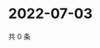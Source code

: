 # 2022-07-03

共 0 条

<!-- BEGIN WEIBO -->
<!-- 最后更新时间 Sun Jul 03 2022 17:15:32 GMT+0800 (China Standard Time) -->

<!-- END WEIBO -->
